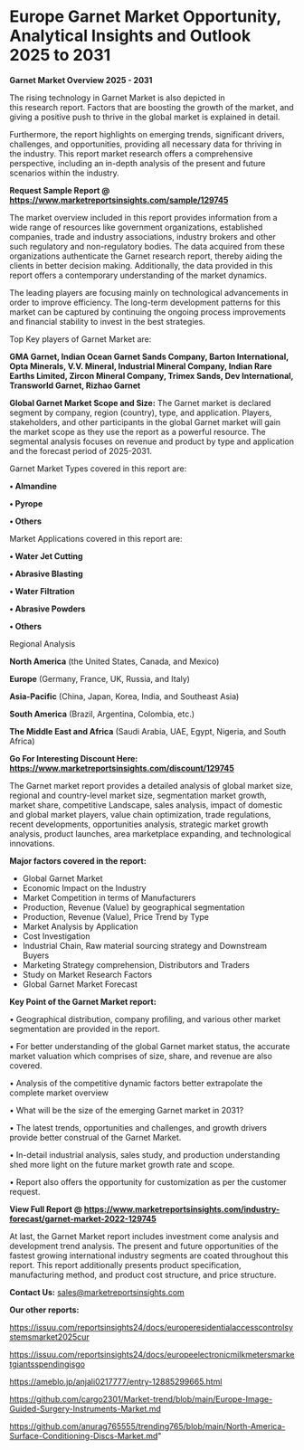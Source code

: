 # Europe Garnet Market Opportunity, Analytical Insights and Outlook 2025 to 2031

<Strong> Garnet Market Overview 2025 - 2031</strong>

The rising technology in Garnet Market is also depicted in this research report. Factors that are boosting the growth of the market, and giving a positive push to thrive in the global market is explained in detail.

Furthermore, the report highlights on emerging trends, significant drivers, challenges, and opportunities, providing all necessary data for thriving in the industry. This report market research offers a comprehensive perspective, including an in-depth analysis of the present and future scenarios within the industry.

<strong>Request Sample Report @ <a href=https://www.marketreportsinsights.com/sample/129745>https://www.marketreportsinsights.com/sample/129745</a></strong>

The market overview included in this report provides information from a wide range of resources like government organizations, established companies, trade and industry associations, industry brokers and other such regulatory and non-regulatory bodies. The data acquired from these organizations authenticate the Garnet research report, thereby aiding the clients in better decision making. Additionally, the data provided in this report offers a contemporary understanding of the market dynamics.

The leading players are focusing mainly on technological advancements in order to improve efficiency. The long-term development patterns for this market can be captured by continuing the ongoing process improvements and financial stability to invest in the best strategies.

Top Key players of Garnet Market are:

<strong>GMA Garnet, Indian Ocean Garnet Sands Company, Barton International, Opta Minerals, V.V. Mineral, Industrial Mineral Company, Indian Rare Earths Limited, Zircon Mineral Company, Trimex Sands, Dev International, Transworld Garnet, Rizhao Garnet</strong>

<strong><b>Global Garnet Market Scope and Size:</b></strong>
The Garnet market is declared segment by company, region (country), type, and application. Players, stakeholders, and other participants in the global Garnet market will gain the market scope as they use the report as a powerful resource. The segmental analysis focuses on revenue and product by type and application and the forecast period of 2025-2031.

Garnet Market Types covered in this report are:

<strong>• Almandine

• Pyrope

• Others</strong>

Market Applications covered in this report are:

<strong>• Water Jet Cutting

• Abrasive Blasting

• Water Filtration

• Abrasive Powders

• Others</strong> 

Regional Analysis

<strong>North America</strong> (the United States, Canada, and Mexico)

<strong>Europe</strong> (Germany, France, UK, Russia, and Italy)

<strong>Asia-Pacific</strong> (China, Japan, Korea, India, and Southeast Asia)

<strong>South America</strong> (Brazil, Argentina, Colombia, etc.)

<strong>The Middle East and Africa</strong> (Saudi Arabia, UAE, Egypt, Nigeria, and South Africa)

<strong>Go For Interesting Discount Here: <a href=https://www.marketreportsinsights.com/discount/129745>https://www.marketreportsinsights.com/discount/129745</a></strong>

The Garnet market report provides a detailed analysis of global market size, regional and country-level market size, segmentation market growth, market share, competitive Landscape, sales analysis, impact of domestic and global market players, value chain optimization, trade regulations, recent developments, opportunities analysis, strategic market growth analysis, product launches, area marketplace expanding, and technological innovations.

<strong><b>Major factors covered in the report:</b></strong>
<ul>
  <li>Global Garnet Market </li>
  <li>Economic Impact on the Industry</li>
  <li>Market Competition in terms of Manufacturers</li>
  <li>Production, Revenue (Value) by geographical segmentation</li>
  <li>Production, Revenue (Value), Price Trend by Type</li>
  <li>Market Analysis by Application</li>
  <li>Cost Investigation</li>
  <li>Industrial Chain, Raw material sourcing strategy and Downstream Buyers</li>
  <li>Marketing Strategy comprehension, Distributors and Traders</li>
  <li>Study on Market Research Factors</li>
  <li>Global Garnet Market Forecast</li>
</ul>

<strong><b>Key Point of the Garnet Market report:</b></strong>

• Geographical distribution, company profiling, and various other market segmentation are provided in the report.

• For better understanding of the global Garnet market status, the accurate market valuation which comprises of size, share, and revenue are also covered.

• Analysis of the competitive dynamic factors better extrapolate the complete market overview

• What will be the size of the emerging Garnet market in 2031?

• The latest trends, opportunities and challenges, and growth drivers provide better construal of the Garnet Market.

• In-detail industrial analysis, sales study, and production understanding shed more light on the future market growth rate and scope.

• Report also offers the opportunity for customization as per the customer request.

<strong><b>View Full Report @ <a href=https://www.marketreportsinsights.com/industry-forecast/garnet-market-2022-129745>https://www.marketreportsinsights.com/industry-forecast/garnet-market-2022-129745</a></b></strong>


At last, the Garnet Market report includes investment come analysis and development trend analysis. The present and future opportunities of the fastest growing international industry segments are coated throughout this report. This report additionally presents product specification, manufacturing method, and product cost structure, and price structure.

<strong>Contact Us:</strong>
sales@marketreportsinsights.com

<strong>Our other reports:</strong>

<a href=https://issuu.com/reportsinsights24/docs/europeresidentialaccesscontrolsystemsmarket2025cur>https://issuu.com/reportsinsights24/docs/europeresidentialaccesscontrolsystemsmarket2025cur</a>

<a href=https://issuu.com/reportsinsights24/docs/europeelectronicmilkmetersmarketgiantsspendingisgo>https://issuu.com/reportsinsights24/docs/europeelectronicmilkmetersmarketgiantsspendingisgo</a>

<a href=https://ameblo.jp/anjali0217777/entry-12885299665.html>https://ameblo.jp/anjali0217777/entry-12885299665.html</a>

<a href=https://github.com/cargo2301/Market-trend/blob/main/Europe-Image-Guided-Surgery-Instruments-Market.md>https://github.com/cargo2301/Market-trend/blob/main/Europe-Image-Guided-Surgery-Instruments-Market.md</a>

<a href=https://github.com/anurag765555/trending765/blob/main/North-America-Surface-Conditioning-Discs-Market.md>https://github.com/anurag765555/trending765/blob/main/North-America-Surface-Conditioning-Discs-Market.md</a>"
